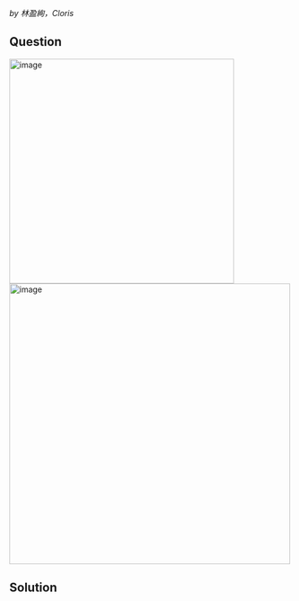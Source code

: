 *by 林盈絢，Cloris*

## Question
<img width="400" alt="image" src="https://github.com/user-attachments/assets/2bc6fb39-f31c-44bc-bef1-d7df8337bba7" /><br>
<img width="500" alt="image" src="https://github.com/user-attachments/assets/923c8241-b0e1-4ba0-adab-5e56c0347536" />


## Solution
